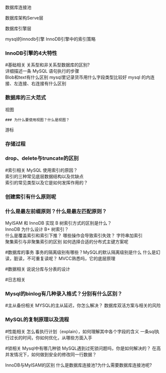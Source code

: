 数据库连接池

数据库架构Serve层

数据库引擎层

mysql的innodb引擎
InnoDB引擎中的索引策略
### InnoDB引擎的4大特性

#基础相关
关系型和非关系型数据库的区别?  
详细描述一条 MySQL 语句执行的步骤  
Blob和text有什么区别
mysql里记录货币用什么字段类型比较好
mysql 的内连接、左连接、右连接有什么区别
### 数据库的三大范式
视图
```
### 为什么要使用视图？什么是视图？

```
游标
### 存储过程
### drop、delete与truncate的区别
   
   
   
   
#索引相关
MySQL 使用索引的原因？   
索引的三种常见底层数据结构以及优缺点  
索引的常见类型以及它是如何发挥作用的？
### 创建索引有什么原则呢
### 什么是最左前缀原则？什么是最左匹配原则？
MyISAM 和 InnoDB 实现 B 树索引方式的区别是什么？  
InnoDB 为什么设计 B+ 树索引？  
什么是覆盖索引和索引下推？
哪些操作会导致索引失效？
字符串加索引  
聚集索引与非聚集索引的区别
如何选择合适的分布式主键方案呢


#数据库的事务
事务的隔离级别有哪些？MySQL的默认隔离级别是什么
 什么是幻读，脏读，不可重复读呢？
MVCC熟悉吗，它的底层原理


#数据相关
说说分库与分表的设计

#日志相关  
### Mysql的binlog有几种录入格式？分别有什么区别？

#主从备份相关
 MYSQL的主从延迟，你怎么解决？
 数据库双活方案与相关的风险
 ### MySQL的复制原理以及流程


#性能相关
 怎么看执行计划（explain），如何理解其中各个字段的含义
一条sql执行过长的时间，你如何优化，从哪些方面入手

#锁相关
Mysql中有哪几种锁
MySQL遇到过死锁问题吗，你是如何解决的？
在高并发情况下，如何做到安全的修改同一行数据？

InnoDB与MyISAM的区别
什么是数据库连接池?为什么需要数据库连接池呢?